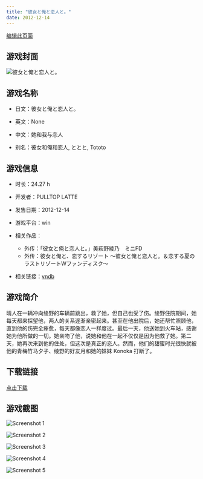 ```yaml
---
title: "彼女と俺と恋人と。"
date: 2012-12-14
---
```

[编辑此页面](https://github.com/ACG-3/ADV3-source/blob/main/source/_posts/%E5%BD%BC%E5%A5%B3%E3%81%A8%E4%BF%BA%E3%81%A8%E6%81%8B%E4%BA%BA%E3%81%A8%E3%80%82.md)

## 游戏封面

![彼女と俺と恋人と。](https%3A//pan.timero.xyz/onedrive/img_lib_001/%E5%BD%BC%E5%A5%B3%E3%81%A8%E4%BF%BA%E3%81%A8%E6%81%8B%E4%BA%BA%E3%81%A8%E3%80%82_cover.avif)


## 游戏名称

- 日文：彼女と俺と恋人と。
- 英文：None
- 中文：她和我与恋人

- 别名：彼女和俺和恋人, ととと, Tototo


## 游戏信息

- 时长：24.27 h
- 开发者：PULLTOP LATTE
- 发售日期：2012-12-14
- 游戏平台：win
- 相关作品：
   - 外传：「彼女と俺と恋人と。」美萩野綾乃　ミニFD
   - 外传：彼女と俺と、恋するリゾート ～彼女と俺と恋人と。＆恋する夏のラストリゾートWファンディスク～

- 相关链接：[vndb](https://vndb.org/v10972)


## 游戏简介

晴人在一辆冲向绫野的车辆前跳出，救了她，但自己也受了伤。绫野住院期间，她每天都来探望他，两人的关系逐渐亲密起来。甚至在他出院后，她还帮忙照顾他，直到他的伤完全痊愈，每天都像恋人一样度过。最后一天，他送她到火车站，感谢她为他所做的一切。她亲吻了他，说她和他在一起不仅仅是因为他救了她。第二天，她再次来到他的住处，但这次是真正的恋人。然而，他们的甜蜜时光很快就被他的青梅竹马夕子、绫野的好友月和她的妹妹 Konoka 打断了。




## 下载链接

[点击下载](https://pan.timero.xyz/onedrive/adv_lib_001/%E5%BD%BC%E5%A5%B3%E3%81%A8%E4%BF%BA%E3%81%A8%E6%81%8B%E4%BA%BA%E3%81%A8%E3%80%82)


## 游戏截图


![Screenshot 1](https%3A//pan.timero.xyz/onedrive/img_lib_001/%E5%BD%BC%E5%A5%B3%E3%81%A8%E4%BF%BA%E3%81%A8%E6%81%8B%E4%BA%BA%E3%81%A8%E3%80%82_Screenshot_1.avif)

![Screenshot 2](https%3A//pan.timero.xyz/onedrive/img_lib_001/%E5%BD%BC%E5%A5%B3%E3%81%A8%E4%BF%BA%E3%81%A8%E6%81%8B%E4%BA%BA%E3%81%A8%E3%80%82_Screenshot_2.avif)

![Screenshot 3](https%3A//pan.timero.xyz/onedrive/img_lib_001/%E5%BD%BC%E5%A5%B3%E3%81%A8%E4%BF%BA%E3%81%A8%E6%81%8B%E4%BA%BA%E3%81%A8%E3%80%82_Screenshot_3.avif)

![Screenshot 4](https%3A//pan.timero.xyz/onedrive/img_lib_001/%E5%BD%BC%E5%A5%B3%E3%81%A8%E4%BF%BA%E3%81%A8%E6%81%8B%E4%BA%BA%E3%81%A8%E3%80%82_Screenshot_4.avif)

![Screenshot 5](https%3A//pan.timero.xyz/onedrive/img_lib_001/%E5%BD%BC%E5%A5%B3%E3%81%A8%E4%BF%BA%E3%81%A8%E6%81%8B%E4%BA%BA%E3%81%A8%E3%80%82_Screenshot_5.avif)

